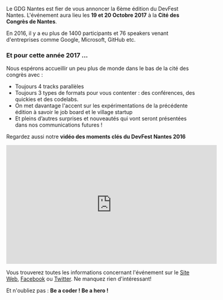 Le GDG Nantes est fier de vous annoncer la 6ème édition du DevFest Nantes. L'événement aura lieu les **19 et 20 Octobre 2017** à la **Cité des Congrès de Nantes**.

En 2016, il y a eu plus de 1400 participants et 76 speakers venant d'entreprises comme Google, Microsoft, GitHub etc. 

### Et pour cette année 2017 ...
Nous espérons accueillir un peu plus de monde dans le bas de la cité des congrès avec :
* Toujours 4 tracks parallèles
* Toujours 3 types de formats pour vous contenter : des conférences, des quickies et des codelabs.
* On met davantage l'accent sur les expérimentations de la précédente édition à savoir le job board et le village startup
* Et pleins d’autres surprises et nouveautés qui vont seront présentées dans nos communications futures !

Regardez aussi notre **vidéo des moments clés du DevFest Nantes 2016**

<iframe width="560" height="315" src="https://www.youtube.com/embed/WucMDHXj-xQ?list=PLuZ_sYdawLiVZTEIxKLCsVWWGZBpPHwQy" frameborder="0" allowfullscreen></iframe>

Vous trouverez toutes les informations concernant l'événement sur le [Site Web](http://devfest.gdgnantes.com/), [Facebook](https://www.facebook.com/gdgnantes) ou [Twitter](https://twitter.com/devfestnantes). Ne manquez rien d'intéressant!

Et n'oubliez pas : **Be a coder ! Be a hero !**
